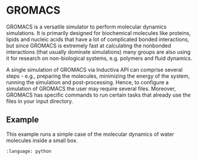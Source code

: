 # GROMACS

GROMACS is a versatile simulator to perform molecular dynamics simulations. It 
is primarily designed for biochemical molecules like proteins, lipids and
nucleic acids that have a lot of complicated bonded interactions, but since
GROMACS is extremely fast at calculating the nonbonded interactions (that
usually dominate simulations) many groups are also using it for research on
non-biological systems, e.g. polymers and fluid dynamics.

A single simulation of GROMACS via Inductiva API can comprise several steps - 
e.g., preparing the molecules, minimizing the energy of the system, running the
simulation and post-processing. Hence, to configure a simulation of GROMACS the
user may require several files. Moreover, GROMACS has specific commands to run
certain tasks that already use the files in your input directory. 

## Example

This example runs a simple case of the molecular dynamics of water molecules
inside a small box.

```{literalinclude} ../../examples/gromacs/gromacs.py
:language: python
```

